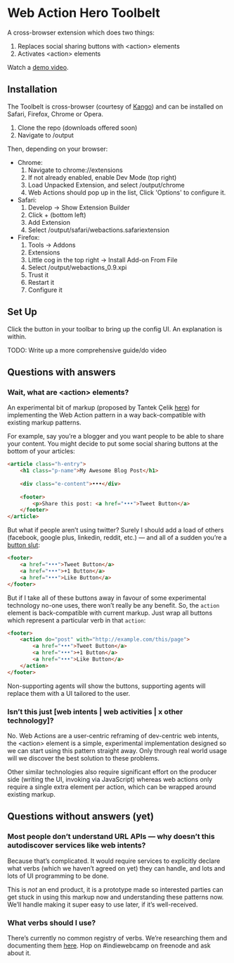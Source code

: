 # Web Action Hero Toolbelt

A cross-browser extension which does two things:

1. Replaces social sharing buttons with &lt;action&gt; elements
1. Activates &lt;action&gt; elements

Watch a [demo video](https://www.youtube.com/watch?v=9OAfvuKCsEk).

## Installation

The Toolbelt is cross-browser (courtesy of [Kango](http://kangoextensions.com)) and can be installed on Safari, Firefox, Chrome or Opera.

1. Clone the repo (downloads offered soon)
1. Navigate to /output

Then, depending on your browser:

* Chrome:
	1. Navigate to chrome://extensions
	1. If not already enabled, enable Dev Mode (top right)
	1. Load Unpacked Extension, and select /output/chrome
	1. Web Actions should pop up in the list, Click 'Options' to configure it.
* Safari:
	1. Develop -> Show Extension Builder
	1. Click + (bottom left)
	1. Add Extension
	1. Select /output/safari/webactions.safariextension
* Firefox:
	1. Tools -> Addons
	1. Extensions
	1. Little cog in the top right -> Install Add-on From File
	1. Select /output/webactions_0.9.xpi
	1. Trust it
	1. Restart it
	1. Configure it

## Set Up

Click the button in your toolbar to bring up the config UI. An explanation is within.

TODO: Write up a more comprehensive guide/do video

## Questions with answers

### Wait, what are &lt;action&gt; elements?

An experimental bit of markup (proposed by Tantek Çelik [here](http://tantek.com/presentations/2012/06/osb12-web-actions/#slide15)) for implementing the Web Action pattern in a way back-compatible with existing markup patterns.

For example, say you’re a blogger and you want people to be able to share your content. You might decide to put some social sharing buttons at the bottom of your articles:

```html
<article class="h-entry">
	<h1 class="p-name">My Awesome Blog Post</h1>
	
	<div class="e-content">•••</div>
	
	<footer>
		<p>Share this post: <a href="•••">Tweet Button</a>
	</footer>
</article>
```

But what if people aren’t using twitter? Surely I should add a load of others (facebook, google plus, linkedin, reddit, etc.) — and all of a sudden you’re a [button slut](http://www.flatfrogblog.com/2011/08/07/web-actions/):

```html
<footer>
	<a href="•••">Tweet Button</a>
	<a href="•••">+1 Button</a>
	<a href="•••">Like Button</a>
</footer>
```

But if I take all of these buttons away in favour of some experimental technology no-one uses, there won’t really be any benefit. So, the `action` element is back-compatible with current markup. Just wrap all buttons which represent a particular verb in that `action`:

```html
<footer>
	<action do="post" with="http://example.com/this/page">
		<a href="•••">Tweet Button</a>
		<a href="•••">+1 Button</a>
		<a href="•••">Like Button</a>
	</action>
</footer>
```

Non-supporting agents will show the buttons, supporting agents will replace them with a UI tailored to the user.

### Isn’t this just [web intents | web activities | x other technology]?

No. Web Actions are a user-centric reframing of dev-centric web intents, the &lt;action&gt; element is a simple, experimental implementation designed so we can start using this pattern straight away. Only through real world usage will we discover the best solution to these problems.

Other similar technologies also require significant effort on the producer side (writing the UI, invoking via JavaScript) whereas web actions only require a single extra element per action, which can be wrapped around existing markup.

## Questions without answers (yet)

### Most people don’t understand URL APIs — why doesn’t this autodiscover services like web intents?

Because that’s complicated. It would require services to explicitly declare what verbs (which we haven’t agreed on yet) they can handle, and lots and lots of UI programming to be done.

This is *not* an end product, it is a prototype made so interested parties can get stuck in using this markup now and understanding these patterns now. We’ll handle making it super easy to use later, if it’s well-received.

### What verbs should I use?

There’s currently no common registry of verbs. We’re researching them and documenting them [here](http://indiewebcamp.com/webactions#Brainstorming). Hop on #indiewebcamp on freenode and ask about it.

